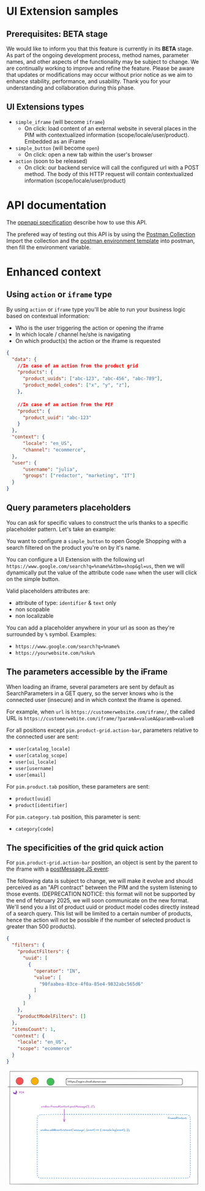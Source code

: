 # UI Extension samples

## Prerequisites: BETA stage

We would like to inform you that this feature is currently in its <b>BETA</b> stage. As part of the ongoing development process, method names, parameter names, and other aspects of the functionality may be subject to change. We are continually working to improve and refine the feature.
Please be aware that updates or modifications may occur without prior notice as we aim to enhance stability, performance, and usability.
Thank you for your understanding and collaboration during this phase.

## UI Extensions types

- `simple_iframe` (will become `iframe`)
  - On click: load content of an external website in several places in the PIM with contextualized information (scope/locale/user/product). Embedded as an iFrame
- `simple_button` (will become `open`)
  - On click: open a new tab within the user's browser
- `action` (soon to be released)
  - On click: our backend service will call the configured url with a POST method. The body of this HTTP request will contain contextualized information (scope/locale/user/product)

# API documentation

The [openapi specification](./api/openapi.yaml) describe how to use this API.

The prefered way of testing out this API is by using the [Postman Collection](./api/generated/generated_postman_collection.json)
Import the collection and the [postman environment template](./api/postman/postman_environment_template.json) into postman, then fill the environment variable.

# Enhanced context

## Using `action` or `iframe` type

By using `action` or `iframe` type you'll be able to run your business logic based on contextual information:
- Who is the user triggering the action or opening the iframe
- In which locale / channel he/she is navigating
- On which product(s) the action or the iframe is requested


```json
{
  "data": {
    //In case of an action from the product grid
    "products": {
      "product_uuids": ["abc-123", "abc-456", "abc-789"],
      "product_model_codes": ["x", "y", "z"],
    },

    //In case of an action from the PEF
    "product": {
      "product_uuid": "abc-123"
    }
  },
  "context": {
      "locale": "en_US",
      "channel": "ecommerce",
  },
  "user": {
      "username": "julia",
      "groups": ["redactor", "marketing", "IT"]
  }
}
```

## Query parameters placeholders

You can ask for specific values to construct the urls thanks to a specific placeholder pattern. Let's take an example:

You want to configure a `simple_button` to open Google Shopping with a search filtered on the product you're on by it's name.

You can configure a UI Extension with the following url `https://www.google.com/search?q=%name%&tbm=shop&gl=us`, then we will dynamically put the value of the attribute code `name` when the user will click on the simple button.

Valid placeholders attributes are:
- attribute of type: `identifier` & `text` only
- non scopable
- non localizable

You can add a placeholder anywhere in your url as soon as they're surrounded by `%` symbol.
Examples:
- `https://www.google.com/search?q=%name%`
- `https://yourwebsite.com/%sku%`

## The parameters accessible by the iFrame

When loading an iframe, several parameters are sent by default as SearchParameters in a GET query, so the server knows who is the connected user (insecure) and in which context the iframe is opened.

For example, when `url` is `https://customerwebsite.com/iframe/`, the called URL is `https://customerwebite.com/iframe/?paramA=valueA&paramB=valueB`

For all positions except `pim.product-grid.action-bar`, parameters relative to the connected user are sent:
- `user[catalog_locale]`
- `user[catalog_scope]`
- `user[ui_locale]`
- `user[username]`
- `user[email]`

For `pim.product.tab` position, these parameters are sent:
- `product[uuid]`
- `product[identifier]`

For `pim.category.tab` position, this parameter is sent:
- `category[code]`

## The specificities of the grid quick action

For `pim.product-grid.action-bar` position, an object is sent by the parent to the iframe with a [postMessage JS event](https://developer.mozilla.org/en-US/docs/Web/API/Window/postMessage):

The following data is subject to change, we will make it evolve and should perceived as an "API contract" between the PIM and the system listening to those events. (DEPRECATION NOTICE: this format will not be supported by the end of february 2025, we will soon communicate on the new format. We'll send you a list of product uuid or product model codes directly instead of a search query. This list will be limited to a certain number of products, hence the action will not be possible if the number of selected product is greater than 500 products).
```json
{
  "filters": {
    "productFilters": {
      "uuid": [
        {
          "operator": "IN",
          "value": [
            "90faabea-83ce-4f0a-85e4-9832abc565d6"
          ]
        }
      ]
    },
    "productModelFilters": []
  },
  "itemsCount": 1,
  "context": {
    "locale": "en_US",
    "scope": "ecommerce"
  }
}
```
![illustrated window postmessage](doc/img/window.postmessage.png)